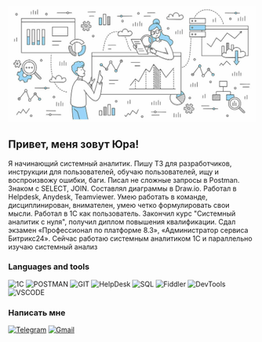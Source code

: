 ![Header](https://github.com/yourasik63/yourasik63/blob/main/assets/Sistemnyj-analitik.-Obzor-professii.jpg)

## Привет, меня зовут Юра!
Я начинающий системный аналитик. Пишу ТЗ для разработчиков, инструкции для пользователей, обучаю пользователей, ищу и воспроизвожу ошибки, баги. Писал не сложные запросы в Postman. Знаком с SELECT, JOIN. Составлял диаграммы в Draw.io. Работал в Helpdesk, Anydesk, Teamviewer. Умею работать в команде, дисциплинирован, внимателен, умею четко формулировать свои мысли. Работал в 1С как пользователь. Закончил курс "Системный аналитик с нуля", получил диплом повышения квалификации. Сдал экзамен «Профессионал по платформе 8.3», «Администратор сервиса Битрикс24». Сейчас работаю системным аналитиком 1С и параллельно изучаю системный анализ


### Languages and tools
![1C](https://img.shields.io/badge/-1C-FFFF00?style-for-the-badge&logo=1C)
![POSTMAN](https://img.shields.io/badge/-Postman-A52A2A?style-for-the-badge&logo=Postman)
![GIT](https://img.shields.io/badge/-Git-800000?style-for-the-badge&logo=Git)
![HelpDesk](https://img.shields.io/badge/-HelpDesk-808080?style-for-the-badge&logo=Helpdesk)
![SQL](https://img.shields.io/badge/-SQL-FFFFFF?style-for-the-badge&logo=SQL)
![Fiddler](https://img.shields.io/badge/-Fiddler-008000?style-for-the-badge&logo=Fiddler)
![DevTools](https://img.shields.io/badge/-DevTools-FFA500?style-for-the-badge&logo=DevTools)
![VSCODE](https://img.shields.io/badge/-VisualStudio-00FFFF?style-for-the-badge&logo=VScode)


### Написать мне
[![Telegram](https://img.shields.io/badge/-Telegram-00FFFF?style-for-the-badge&logo=Telegram)](https://t.me/ogurecogurcov)
[![Gmail](https://img.shields.io/badge/-Gmail-FF0000?style-for-the-badge&logo=Gmail)](mailto:yourasik63@gmail.com)

